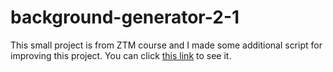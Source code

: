 # background-generator-2-1

This small project is from ZTM course and I made some additional script for improving this project. You can click [this link](https://08freyza.github.io/background-generator-2-1/) to see it.
